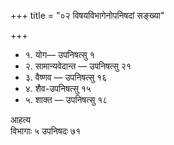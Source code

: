 +++
title = "०२ विषयविभागेनोपनिषदां सङ्ख्या"

+++
- १. योग— उपनिषत्सु १
- २. सामान्यवेदान्त — उपनिषत्सु २१ 
- ३. वैष्णव — उपनिषत्सु १६
- ४. शैव-उपनिषत्सु १५
- ५. शाक्त — उपनिषत्सु १८

आहत्य  
विभागाः ५
उपनिषदः ७१
 
 
 
 